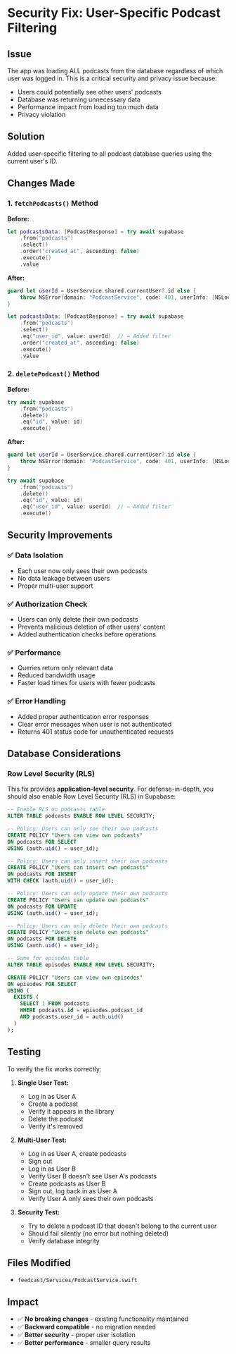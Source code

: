 # Security Fix: User-Specific Podcast Filtering

## Issue
The app was loading ALL podcasts from the database regardless of which user was logged in. This is a critical security and privacy issue because:
- Users could potentially see other users' podcasts
- Database was returning unnecessary data
- Performance impact from loading too much data
- Privacy violation

## Solution
Added user-specific filtering to all podcast database queries using the current user's ID.

## Changes Made

### 1. `fetchPodcasts()` Method
**Before:**
```swift
let podcastsData: [PodcastResponse] = try await supabase
    .from("podcasts")
    .select()
    .order("created_at", ascending: false)
    .execute()
    .value
```

**After:**
```swift
guard let userId = UserService.shared.currentUser?.id else {
    throw NSError(domain: "PodcastService", code: 401, userInfo: [NSLocalizedDescriptionKey: "User not authenticated"])
}

let podcastsData: [PodcastResponse] = try await supabase
    .from("podcasts")
    .select()
    .eq("user_id", value: userId)  // ← Added filter
    .order("created_at", ascending: false)
    .execute()
    .value
```

### 2. `deletePodcast()` Method
**Before:**
```swift
try await supabase
    .from("podcasts")
    .delete()
    .eq("id", value: id)
    .execute()
```

**After:**
```swift
guard let userId = UserService.shared.currentUser?.id else {
    throw NSError(domain: "PodcastService", code: 401, userInfo: [NSLocalizedDescriptionKey: "User not authenticated"])
}

try await supabase
    .from("podcasts")
    .delete()
    .eq("id", value: id)
    .eq("user_id", value: userId)  // ← Added filter
    .execute()
```

## Security Improvements

### ✅ Data Isolation
- Each user now only sees their own podcasts
- No data leakage between users
- Proper multi-user support

### ✅ Authorization Check
- Users can only delete their own podcasts
- Prevents malicious deletion of other users' content
- Added authentication checks before operations

### ✅ Performance
- Queries return only relevant data
- Reduced bandwidth usage
- Faster load times for users with fewer podcasts

### ✅ Error Handling
- Added proper authentication error responses
- Clear error messages when user is not authenticated
- Returns 401 status code for unauthenticated requests

## Database Considerations

### Row Level Security (RLS)
This fix provides **application-level security**. For defense-in-depth, you should also enable Row Level Security (RLS) in Supabase:

```sql
-- Enable RLS on podcasts table
ALTER TABLE podcasts ENABLE ROW LEVEL SECURITY;

-- Policy: Users can only see their own podcasts
CREATE POLICY "Users can view own podcasts"
ON podcasts FOR SELECT
USING (auth.uid() = user_id);

-- Policy: Users can only insert their own podcasts
CREATE POLICY "Users can insert own podcasts"
ON podcasts FOR INSERT
WITH CHECK (auth.uid() = user_id);

-- Policy: Users can only update their own podcasts
CREATE POLICY "Users can update own podcasts"
ON podcasts FOR UPDATE
USING (auth.uid() = user_id);

-- Policy: Users can only delete their own podcasts
CREATE POLICY "Users can delete own podcasts"
ON podcasts FOR DELETE
USING (auth.uid() = user_id);

-- Same for episodes table
ALTER TABLE episodes ENABLE ROW LEVEL SECURITY;

CREATE POLICY "Users can view own episodes"
ON episodes FOR SELECT
USING (
  EXISTS (
    SELECT 1 FROM podcasts 
    WHERE podcasts.id = episodes.podcast_id 
    AND podcasts.user_id = auth.uid()
  )
);
```

## Testing

To verify the fix works correctly:

1. **Single User Test:**
   - Log in as User A
   - Create a podcast
   - Verify it appears in the library
   - Delete the podcast
   - Verify it's removed

2. **Multi-User Test:**
   - Log in as User A, create podcasts
   - Sign out
   - Log in as User B
   - Verify User B doesn't see User A's podcasts
   - Create podcasts as User B
   - Sign out, log back in as User A
   - Verify User A only sees their own podcasts

3. **Security Test:**
   - Try to delete a podcast ID that doesn't belong to the current user
   - Should fail silently (no error but nothing deleted)
   - Verify database integrity

## Files Modified
- `feedcast/Services/PodcastService.swift`

## Impact
- ✅ **No breaking changes** - existing functionality maintained
- ✅ **Backward compatible** - no migration needed
- ✅ **Better security** - proper user isolation
- ✅ **Better performance** - smaller query results

